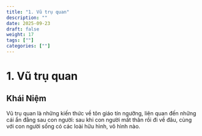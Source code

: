 ```yaml
---
title: "1. Vũ trụ quan"
description: ""
date: 2025-09-23
draft: false
weight: 17
tags: [""]
categories: [""]
---
```


# 1. Vũ trụ quan

<!-- **Mã khái niệm:** NT0502  
**Nhóm:** V. Phương pháp -->

## Khái Niệm

Vũ trụ quan là những kiến thức về tôn giáo tín ngưỡng, liên quan đến những cái ẩn đằng sau con người: sau khi con người mất thân rồi đi về đâu, cùng với con người sống có các loài hữu hình, vô hình nào.




